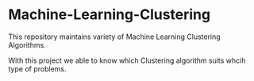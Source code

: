 # Machine-Learning-Clustering

This repository maintains variety of Machine Learning Clustering Algorithms.

With this project we able to know which Clustering algorithm suits whcih type of problems.


